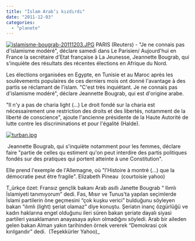 ```yaml
---
title: "İslam Arab’ı kızdırdı"
date: "2011-12-03"
categories: 
  - "planete"
---
```


[![islamisme-bougrab-20111203.JPG](/uploads/2011/12/islamisme-bougrab-20111203.thumbnail.JPG)](/uploads/2011/12/islamisme-bougrab-20111203.jpg "islamisme-bougrab-20111203.JPG") PARIS (Reuters) - "Je ne connais pas d'islamisme modéré", déclare samedi dans Le Parisien/ Aujourd'hui en France la secrétaire d'Etat française à La Jeunesse, Jeannette Bougrab, qui s'inquiète des résultats des récentes élections en Afrique du Nord.

Les élections organisées en Egypte, en Tunisie et au Maroc après les soulèvements populaires de ces derniers mois ont donné l'avantage à des partis se réclamant de l'islam. "C'est très inquiétant. Je ne connais pas d'islamisme modéré", déclare Jeannette Bougrab, qui est d'origine arabe.

"Il n'y a pas de charia light (...) Le droit fondé sur la charia est nécessairement une restriction des droits et des libertés, notamment de la liberté de conscience", ajoute l'ancienne présidente de la Haute Autorité de lutte contre les discriminations et pour l'égalité (Halde).

[![turban.jpg](/uploads/2011/12/turban.jpg)](/uploads/2011/12/turban.jpg "turban.jpg")

 Jeannette Bougrab, qui s'inquiète notamment pour les femmes, déclare faire "partie de celles qu estiment qu'on peut interdire des partis politiques fondés sur des pratiques qui portent atteinte à une Constitution".

Elle prend l'exemple de l'Allemagne, où "l'Histoire à montré (...) que la démocratie peut être fragile". Elizabeth Pineau  (courtoisie yahoo)

T_ürkçe özet: Fransız gençlik bakanı Arab asıllı Janette Bougrab “ Ilımlı  İslamiyeti tanımıyorum” dedi. Fas, Mısır ve Tunus’ta yapılan seçimlerde İslami partilerin öne geçmesini “çok kuşku verici” bulduğunu söyleyen bakan “ılımlı (light) şeriat olamaz” diye konuştu. Şeriatın inanç özgürlüğü ve kadın haklarına engel olduğunu ileri süren bakan şeriate dayalı siyasi partileri yasaklamanın anayasaya aykırı olmadığını söyledi. Arab bir aileden gelen bakan Alman yakın tarihinden örnek vererek “Demokrasi çok kırılgandır” dedi.  (Teşekkürler Yahoo)_
